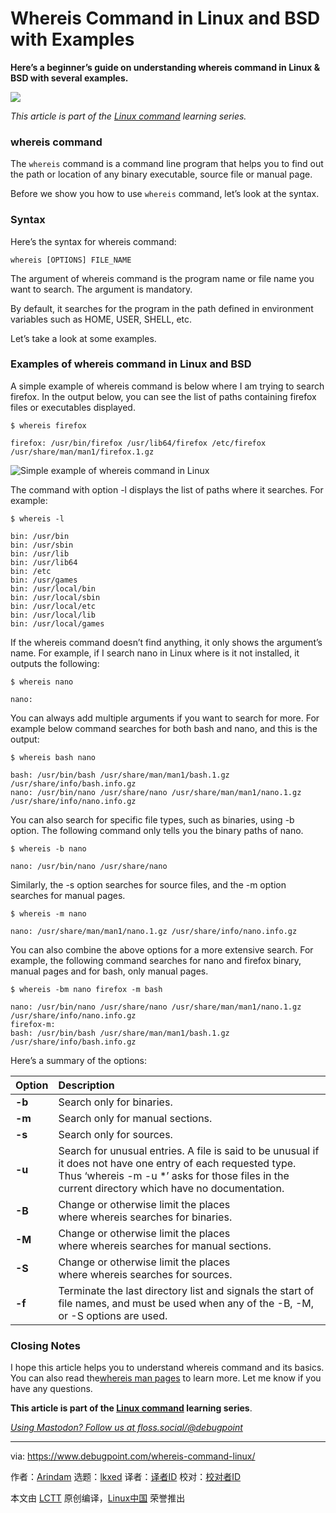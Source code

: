 [#]: subject: "Whereis Command in Linux and BSD with Examples"
[#]: via: "https://www.debugpoint.com/whereis-command-linux/"
[#]: author: "Arindam https://www.debugpoint.com/author/admin1/"
[#]: collector: "lkxed"
[#]: translator: " "
[#]: reviewer: " "
[#]: publisher: " "
[#]: url: " "

Whereis Command in Linux and BSD with Examples
======

**Here’s a beginner’s guide on understanding whereis command in Linux & BSD with several examples.**

![][1]

_This article is part of the [Linux command][2] learning series._

### whereis command

The `whereis` command is a command line program that helps you to find out the path or location of any binary executable, source file or manual page.

Before we show you how to use `whereis` command, let’s look at the syntax.

### Syntax

Here’s the syntax for whereis command:

```
whereis [OPTIONS] FILE_NAME
```

The argument of whereis command is the program name or file name you want to search. The argument is mandatory.

By default, it searches for the program in the path defined in environment variables such as HOME, USER, SHELL, etc.

Let’s take a look at some examples.

### Examples of whereis command in Linux and BSD

A simple example of whereis command is below where I am trying to search firefox. In the output below, you can see the list of paths containing firefox files or executables displayed.

```
$ whereis firefox

firefox: /usr/bin/firefox /usr/lib64/firefox /etc/firefox /usr/share/man/man1/firefox.1.gz
```

![Simple example of whereis command in Linux][3]

The command with option -l displays the list of paths where it searches. For example:

```
$ whereis -l

bin: /usr/bin
bin: /usr/sbin
bin: /usr/lib
bin: /usr/lib64
bin: /etc
bin: /usr/games
bin: /usr/local/bin
bin: /usr/local/sbin
bin: /usr/local/etc
bin: /usr/local/lib
bin: /usr/local/games
```

If the whereis command doesn’t find anything, it only shows the argument’s name. For example, if I search nano in Linux where is it not installed, it outputs the following:

```
$ whereis nano
```

```
nano:
```

You can always add multiple arguments if you want to search for more. For example below command searches for both bash and nano, and this is the output:

```
$ whereis bash nano

bash: /usr/bin/bash /usr/share/man/man1/bash.1.gz /usr/share/info/bash.info.gz
nano: /usr/bin/nano /usr/share/nano /usr/share/man/man1/nano.1.gz /usr/share/info/nano.info.gz
```

You can also search for specific file types, such as binaries, using -b option. The following command only tells you the binary paths of nano.

```
$ whereis -b nano

nano: /usr/bin/nano /usr/share/nano
```

Similarly, the -s option searches for source files, and the -m option searches for manual pages.

```
$ whereis -m nano

nano: /usr/share/man/man1/nano.1.gz /usr/share/info/nano.info.gz
```

You can also combine the above options for a more extensive search. For example, the following command searches for nano and firefox binary, manual pages and for bash, only manual pages.

```
$ whereis -bm nano firefox -m bash

nano: /usr/bin/nano /usr/share/nano /usr/share/man/man1/nano.1.gz /usr/share/info/nano.info.gz
firefox-m:
bash: /usr/bin/bash /usr/share/man/man1/bash.1.gz /usr/share/info/bash.info.gz
```

Here’s a summary of the options:

| Option | Description |
| :- | :- |
| **-b** | Search only for binaries. |
| **-m** | Search only for manual sections. |
| **-s** | Search only for sources. |
| **-u** | Search for unusual entries. A file is said to be unusual if it does not have one entry of each requested type. Thus ‘whereis -m -u *’ asks for those files in the current directory which have no documentation. |
| **-B** | Change or otherwise limit the places where whereis searches for binaries. |
| **-M** | Change or otherwise limit the places where whereis searches for manual sections. |
| **-S** | Change or otherwise limit the places where whereis searches for sources. |
| **-f** | Terminate the last directory list and signals the start of file names, and must be used when any of the -B, -M, or -S options are used. |

### Closing Notes

I hope this article helps you to understand whereis command and its basics. You can also read the[whereis man pages][4] to learn more. Let me know if you have any questions.

**This article is part of the [Linux command][2] learning series**.

[_Using Mastodon? Follow us at floss.social/@debugpoint_][5]

--------------------------------------------------------------------------------

via: https://www.debugpoint.com/whereis-command-linux/

作者：[Arindam][a]
选题：[lkxed][b]
译者：[译者ID](https://github.com/译者ID)
校对：[校对者ID](https://github.com/校对者ID)

本文由 [LCTT](https://github.com/LCTT/TranslateProject) 原创编译，[Linux中国](https://linux.cn/) 荣誉推出

[a]: https://www.debugpoint.com/author/admin1/
[b]: https://github.com/lkxed
[1]: https://www.debugpoint.com/wp-content/uploads/2023/01/whereis-head.jpg
[2]: https://www.debugpoint.com/category/linux-commands
[3]: https://www.debugpoint.com/wp-content/uploads/2023/01/Simple-example-of-whereis-command-in-Linux.jpg
[4]: https://linux.die.net/man/1/whereis
[5]: https://floss.social/@debugpoint
